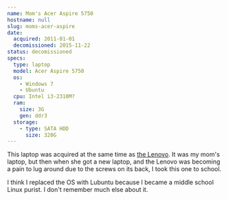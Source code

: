 ```yaml
---
name: Mom's Acer Aspire 5750
hostname: null
slug: moms-acer-aspire
date:
  acquired: 2011-01-01
  decomissioned: 2015-11-22
status: decomissioned
specs:
  type: laptop
  model: Acer Aspire 5750
  os:
    - Windows 7
    - Ubuntu
  cpu: Intel i3-2310M?
  ram:
    size: 3G
    gen: ddr3
  storage:
    - type: SATA HDD
      size: 320G
---
```


This laptop was acquired at the same time as
[the Lenovo](/computers/first-laptop). It was my mom's laptop, but then when she
got a new laptop, and the Lenovo was becoming a pain to lug around due to the
screws on its back, I took this one to school.

I think I replaced the OS with Lubuntu because I became a middle school Linux
purist. I don't remember much else about it.
